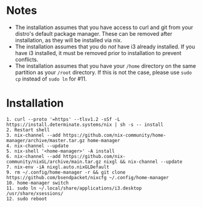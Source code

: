 # Notes
- The installation assumes that you have access to curl and git from your distro's default package manager. These can be removed after installation, as they will be installed via nix. 
- The installation assumes that you do _not_ have i3 already installed. If you have i3 installed, it must be removed prior to installation to prevent conflicts.
- The installation assumes that you have your `/home` directory on the same partition as your `/root` directory. If this is not the case, please use `sudo cp` instead of `sudo ln` for #11.

# Installation
```
1. curl --proto '=https' --tlsv1.2 -sSf -L https://install.determinate.systems/nix | sh -s -- install
2. Restart shell
3. nix-channel --add https://github.com/nix-community/home-manager/archive/master.tar.gz home-manager
4. nix-channel --update
5. nix-shell '<home-manager>' -A install
6. nix-channel --add https://github.com/nix-community/nixGL/archive/main.tar.gz nixgl && nix-channel --update
7. nix-env -iA nixgl.auto.nixGLDefault
9. rm ~/.config/home-manager -r && git clone https://github.com/bsendpacket/nixcfg ~/.config/home-manager
10. home-manager switch
11. sudo ln ~/.local/share/applications/i3.desktop /usr/share/xsessions/
12. sudo reboot
```
